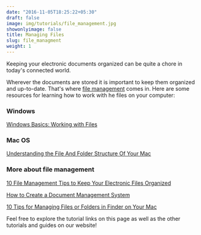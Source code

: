 ```yaml
---
date: "2016-11-05T18:25:22+05:30"
draft: false
image: img/tutorials/file_management.jpg
showonlyimage: false
title: Managing Files
slug: file_managment
weight: 1
---
```




Keeping your electronic documents organized can be quite a chore in today's connected world. 

<!--more-->

Wherever the documents are stored it is important to keep them organized and up-to-date. That's where [file management](https://www.techopedia.com/definition/1832/file-management-system) comes in.  Here are some resources for learning how to work with he files on your computer:

### Windows

[Windows Basics: Working with Files](https://edu.gcfglobal.org/en/windowsbasics/working-with-files/1/)


### Mac OS

[Understanding the File And Folder Structure Of Your Mac](https://www.youtube.com/watch?v=3TAEC-1YUZw)


### More about file management

[10 File Management Tips to Keep Your Electronic Files Organized](https://www.thebalancesmb.com/computer-file-management-tips-2948083)

[How to Create a Document Management System](https://www.thebalancesmb.com/creating-a-document-management-system-2948084)

[10 Tips for Managing Files or Folders in Finder on Your Mac](https://www.makeuseof.com/finder-file-management-tips-mac/)






Feel free to explore the tutorial links on this page as well as the other tutorials and guides on our website!
